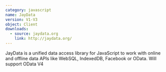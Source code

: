 ```yaml
---
category: javascript
name: JayData
version: V1-V3
object: Client
downloads:
  - source: jaydata.org
    link: http://jaydata.org/
---
```

JayData is a unified data access library for JavaScript to work with online and offline data APIs like WebSQL, IndexedDB, Facebook or OData. Will support OData V4
